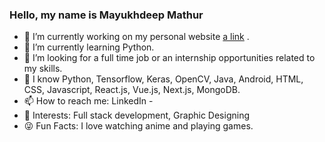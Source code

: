 ### Hello, my name is Mayukhdeep Mathur

* 🔭 I’m currently working on my personal website [a link]( https://mayukhdeep12.github.io/mayukhdeep-portfolio/) .
* 🌱 I’m currently learning Python.
* 👯 I’m looking for a full time job or an internship opportunities related to my skills.
* 💬 I know Python, Tensorflow, Keras, OpenCV, Java, Android, HTML, CSS, Javascript, React.js, Vue.js, Next.js, MongoDB.
* 📫 How to reach me: LinkedIn - 
* 👀 Interests: Full stack development, Graphic Designing
* 😜 Fun Facts: I love watching anime and playing games.
